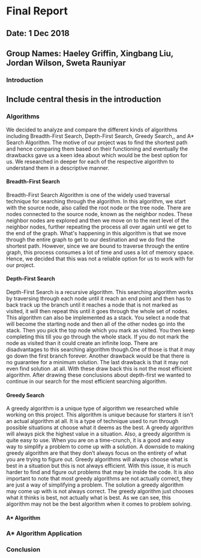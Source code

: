 # Final Report

## Date: 1 Dec 2018
## Group Names: Haeley Griffin, Xingbang Liu, Jordan Wilson, Sweta Rauniyar

### Introduction
## Include central thesis in the introduction

### Algorithms
We decided to analyze and compare the different kinds of algorithms including Breadth-First Search, Depth-First Search, Greedy Search,, and A* Search Algorithm. The motive of our project was to find the shortest path and hence comparing them based on their functioning and eventually the drawbacks gave us a keen idea about which would be the best option for us. We researched in deeper for each of the respective algorithm to understand them in a descriptive manner.

#### Breadth-First Search
Breadth-First Search Algorithm is one of the widely used traversal technique for searching through the algorithm. In this algorithm, we start with the source node, also called the root node or the tree node. There are nodes connected to the source node, known as the neighbor nodes. These neighbor nodes are explored and then we move on to the next level of the neighbor nodes, further repeating the process all over again until we get to the end of the graph. What's happening in this algorithm is that we move through the entire graph to get to our destination and we do find the shortest path. However, since we are bound to traverse through the entire graph, this process consumes a lot of time and uses a lot of memory space. Hence, we decided that this was not a reliable option for us to work with for our project.

#### Depth-First Search
Depth-First Search is a recursive algorithm. This searching algorithm works by traversing through each node until it reach an end point and then has to back track up the branch until it reaches a node that is not marked as visited, it will then repeat this until it goes through the whole set of nodes. This algorithm can also be implemented as a stack. You select a node that will become the starting node and then all of the other nodes go into the stack. Then you pick the top node which you mark as visited. You then keep completing this till you go through the whole stack. If you do not mark the node as visited than it could create an infinite loop. There are disadvantages to this searching algorithm though.One of those is that it may go down the first branch forever. Another drawback would be that there is no guarantee for a minimum solution. The last drawback is that it may not even find solution .at all. With these draw back this is not the most efficient algorithm.  After drawing these conclusions about depth-first we wanted to continue in our search for the most efficient searching algorithm.

#### Greedy Search

A greedy algorithm is a unique type of algorithm we researched while working on this project. This algorithm is unique because for starters it isn't an actual algorithm at all. It is a type of technique used to run through possible situations at choose what it deems as the best. A greedy algorithm will always pick the highest value in a situation. Also, a greedy algorithm is quite easy to use. When you are on a time-crunch, it is a good and easy way to simplify a problem to come up with a solution. A downside to making greedy algorithm are that they don’t always focus on the entirety of what you are trying to figure out. Greedy algorithms will always choose what is best in a situation but this is not always efficient. With this issue, it is much harder to find and figure out problems that may be inside the code. It is also important to note that most greedy algorithms are not actually correct, they are just a way of simplifying a problem. The solution a greedy algorithm may come up with is not always correct. The greedy algorithm just chooses what it thinks is best, not actually what is best. As we can see, this algorithm may not be the best algorithm when it comes to problem solving.

#### A* Algorithm

### A* Algorithm Application

### Conclusion
